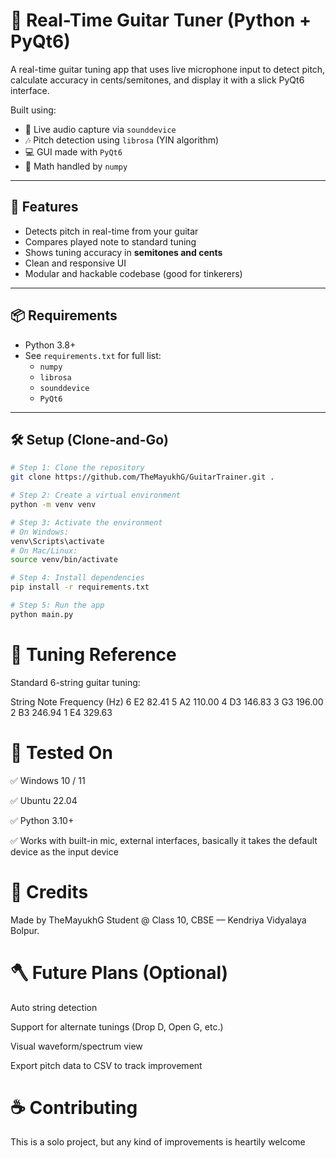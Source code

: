 # 🎸 Real-Time Guitar Tuner (Python + PyQt6)

A real-time guitar tuning app that uses live microphone input to detect pitch, calculate accuracy in cents/semitones, and display it with a slick PyQt6 interface.

Built using:
- 🎤 Live audio capture via `sounddevice`
- 🎶 Pitch detection using `librosa` (YIN algorithm)
- 💻 GUI made with `PyQt6`
- 🧠 Math handled by `numpy`

---

## 🚀 Features

- Detects pitch in real-time from your guitar
- Compares played note to standard tuning
- Shows tuning accuracy in **semitones and cents**
- Clean and responsive UI
- Modular and hackable codebase (good for tinkerers)

---

## 📦 Requirements

- Python 3.8+
- See `requirements.txt` for full list:
  - `numpy`
  - `librosa`
  - `sounddevice`
  - `PyQt6`

---

## 🛠️ Setup (Clone-and-Go)

```bash
# Step 1: Clone the repository
git clone https://github.com/TheMayukhG/GuitarTrainer.git .

# Step 2: Create a virtual environment
python -m venv venv

# Step 3: Activate the environment
# On Windows:
venv\Scripts\activate
# On Mac/Linux:
source venv/bin/activate

# Step 4: Install dependencies
pip install -r requirements.txt

# Step 5: Run the app
python main.py
```
# 🎯 Tuning Reference
Standard 6-string guitar tuning:

String	Note	Frequency (Hz)
6	E2	82.41
5	A2	110.00
4	D3	146.83
3	G3	196.00
2	B3	246.94
1	E4	329.63

# 🧪 Tested On
✅ Windows 10 / 11

✅ Ubuntu 22.04

✅ Python 3.10+

✅ Works with built-in mic, external interfaces, basically it takes the default device as the input device

# 💬 Credits
Made by TheMayukhG
Student @ Class 10, CBSE — Kendriya Vidyalaya Bolpur.

# 🪓 Future Plans (Optional)
Auto string detection

Support for alternate tunings (Drop D, Open G, etc.)

Visual waveform/spectrum view

Export pitch data to CSV to track improvement

# ☕ Contributing
This is a solo project, but any kind of improvements is heartily welcome

